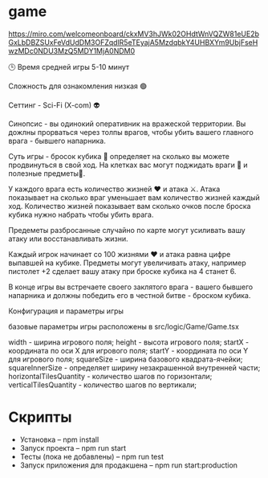 # game

https://miro.com/welcomeonboard/ckxMV3hJWk02OHdtWnVQZW81eUE2bGxLbDBZSUxFeVdUdDM3OFZqdlR5eTEyajA5MzdqbkY4UHBXYm9UbjFseHwzMDc0NDU3MzQ5MDY1MjA0NDM0

🕒 Время средней игры 5-10 минут

Сложность для ознакомления низкая 🟢

Сеттинг -  Sci-Fi (X-com) 👽

Синопсис - вы одинокий оперативник на вражеской территории. Вы дожлны прорваться через толпы врагов, чтобы убить вашего главного врага - бывшего напарника.

Суть игры - бросок кубика 🎲 определяет на сколько вы можете продвинуться в свой ход. На клетках вас могут поджидать враги 👾 и полезные предметы🔫.

У каждого врага есть количество жизней ❤️ и атака ⚔️. Атака показывает на сколько враг уменьшает вам количество жизней каждый ход. Количество жизней показывает вам сколько очков после броска кубика нужно набрать чтобы убить врага.

Предеметы разбросанные случайно по карте могут усиливать вашу атаку или восстанавливать жизни.

Каждый игрок начинает со 100 жизнями ❤️ и атака равна цифре выпавшей на кубике. Предметы могут увеличивать атаку, например пистолет +2 сделает вашу атаку при броске кубика на 4 станет 6.

В конце игры вы встречаете своего заклятого врага - вашего бывшего напарника и должны победить его в честной битве - броском кубика.

Конфигурация и параметры игры

базовые параметры игры расположены в src/logic/Game/Game.tsx

  width - ширина игрового поля;
	height - высота игрового поля;
	startX - координата по оси X для игрового поля;
	startY - координата по оси Y для игрового поля;
	squareSize - ширина базового квадрата-ячейки;
	squareInnerSize - определяет ширину незакрашенной внутренней части;
    horizontalTilesQuantity - количество шагов по горизонтали;
    verticalTilesQuantity - количество шагов по вертикали;


# Скрипты
* Установка – npm install
* Запуск проекта – npm run start
* Тесты (пока не добавлены) – npm run test
* Запуск приложения для продакшена – npm run start:production
